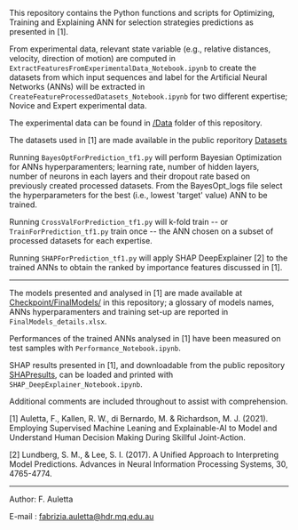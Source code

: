 This repository contains the Python functions and scripts for Optimizing, Training and Explaining ANN for selection strategies predictions as presented in [1]. 

From experimental data, relevant state variable (e.g., relative distances, velocity, direction of motion) are computed in `ExtractFeaturesFromExperimentalData_Notebook.ipynb` to create the datasets from which input sequences and label for the Artificial Neural Networks (ANNs) will be extracted in `CreateFeatureProcessedDatasets_Notebook.ipynb` for two different expertise; Novice and Expert experimental data. 

The experimental data can be found in [/Data](Data/README.md) folder of this repository. 

The datasets used in [1] are made available in the public reporitory [Datasets](https://osf.io/wgk8e/?view_only=8aec18499ed8457cb296032545963542)

Running `BayesOptForPrediction_tf1.py` will perform Bayesian Optimization for ANNs  hyperparamenters; learning rate, number of hidden layers, number of neurons in each layers and their dropout rate based on previously created processed datasets. 
From the BayesOpt_logs file select the hyperparameters for the best (i.e., lowest 'target' value) ANN to be trained. 

Running `CrossValForPrediction_tf1.py` will k-fold train -- or `TrainForPrediction_tf1.py` train once -- the ANN chosen on a subset of processed datasets for each expertise.

Running `SHAPForPrediction_tf1.py` will apply SHAP DeepExplainer [2] to the trained ANNs to obtain the ranked by importance features discussed in [1].

------------------------------------------------------------------------------------------

The models presented and analysed in [1] are made available at [Checkpoint/FinalModels/](Checkpoint/FinalModels/README.md) in this repository; a glossary of models names, ANNs hyperparamenters and training set-up are reported in `FinalModels_details.xlsx`.

Performances of the trained ANNs analysed in [1] have been measured on test samples with `Performance_Notebook.ipynb`.

SHAP results presented in [1], and downloadable from the public repository [SHAPresults](https://osf.io/wgk8e/?view_only=8aec18499ed8457cb296032545963542), can be loaded and printed with `SHAP_DeepExplainer_Notebook.ipynb`.


Additional comments are included throughout to assist with comprehension.



[1] Auletta, F., Kallen, R. W., di Bernardo, M. & Richardson, M. J. (2021). Employing Supervised Machine Leaning and Explainable-AI to Model and Understand Human Decision Making During Skillful Joint-Action.  


[2] Lundberg, S. M., & Lee, S. I. (2017). A Unified Approach to Interpreting Model Predictions. Advances in Neural Information Processing Systems, 30, 4765-4774.

------------------------------------------------------------------------------------------
Author: F. Auletta

E-mail : fabrizia.auletta@hdr.mq.edu.au
